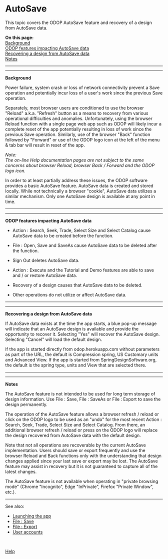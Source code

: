 # AutoSave

This topic covers the ODOP AutoSave feature and recovery of a design from AutoSave data.  

**On this page:**  
[Background](autoSave.html#Background)  
[ODOP features impacting AutoSave data](autoSave.html#CreateDelete)  
[Recovering a design from AutoSave data](autoSave.html#Recovery)  
[Notes](autoSave.html#Notes)  

___

<a id="Background"></a>  
___

**Background**  

Power failure, system crash or loss of network connectivity prevent a Save operation and 
potentially incur loss of a user's work since the previous Save operation.

Separately, most browser users are conditioned to use the browser "Reload" a.k.a. "Refresh" button 
as a means to recovery from various operational difficulties and anomalies. 
Unfortunately, 
using the browser Reload function with a single page web app such as ODOP 
will likely incur a complete reset of the app potentially 
resulting in loss of work since the previous Save operation. 
Similarly, use of the browser "Back" function followed by "Forward" or 
use of the ODOP logo icon at the left of the menu & tab bar
will  result in reset of the app.   

*Note:*   
*The on-line Help documentation pages are not subject to the same concerns about 
browser Reload, browser Back / Forward and the ODOP logo icon.*

In order to at least partially address these issues,
the ODOP software provides a basic AutoSave feature.
AutoSave data is created and stored locally. 
While not technically a browser "cookie",
AutoSave data utilizes a similar mechanism.
Only one AutoSave design is available at any point in time.
___

<a id="CreateDelete"></a>  
___

**ODOP features impacting AutoSave data**  


- Action : Search, Seek, Trade, Select Size and Select Catalog 
cause AutoSave data to be created before the function.

- File : Open, Save and SaveAs 
cause AutoSave data to be deleted after the function.

- Sign Out deletes AutoSave data.

- Action : Execute and the Tutorial and Demo features are able to save and / or restore AutoSave data. 

- Recovery of a design causes that AutoSave data to be deleted.

- Other operations do not utilize or affect AutoSave data.

___

<a id="Recovery"></a>  
___

**Recovering a design from AutoSave data**  

If AutoSave data exists at the time the app starts, 
a blue pop-up message will indicate that an AutoSave design is available
and provide the opportunity to recover it. 
Selecting "Yes" will recover the AutoSave design.
Selecting "Cancel" will load the default design.

If the app is started directly from odop.herokuapp.com without parameters as part of the URL,
the default is Compression spring, US Customary units and Advanced View.
If the app is started from SpringDesignSoftware.org,
the default is the spring type, units and View that are selected there.

___

<a id="Notes"></a>  
___

**Notes**  

The AutoSave feature is not intended to be used for long term storage of design information.
Use File : Save, File : SaveAs or File : Export to save the design permanently.

The operation of the AutoSave feature allows a browser refresh / reload or click on the ODOP logo 
to be used as an "undo" for the most recent Action : Search, Seek, Trade, Select Size and Select Catalog. 
From there, an additional browser refresh / reload or press on the ODOP logo will replace the design 
recovered from AutoSave data with the default design. 

Note that not all operations are recoverable by the current AutoSave implementation. 
Users should save or export frequently and 
use the browser Reload and Back functions only with the understanding that 
design changes applied since your last save or export may be lost. 
The AutoSave feature may assist in recovery but it is not guaranteed to
capture all of the latest changes.  

The AutoSave feature is not available when operating in "private browsing mode" 
(Chrome "Incognito", Edge "InPrivate", Firefox "Private Window", etc.).

___
See also:   
  - [Launching the app](launchODOP.html)
  - [File : Save](menus.html#FileSave)   
  - [File : Export](menus.html#FileExport)   
  - [User accounts](../About/userAccounts.html)   
  
&nbsp;
 
[Help](/docs/Help)
